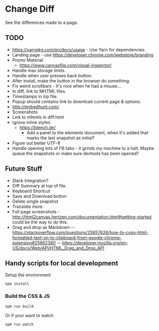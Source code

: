 # Change Diff

See the differences made to a page.

## TODO

  - https://yarnpkg.com/en/docs/usage - Use Yarn for dependencies. 
  - Landing page - use https://developer.chrome.com/webstore/branding
  - Promo Material
      - https://www.canvasflip.com/visual-inspector/
  - Handle max storage limits.
  - Handle when user presses back button.
  - After install, make the button in the browser do something.
  - Fix weird scrollbars - It's nice when he had a mouse...
  - In diff, link to MHTML files.
  - Timestamps in zip file.
  - Popup should contains link to download current page & options.
  - http://embedhunt.com/
  - Screenshots
  - Link to mhtmls in diff.html
  - Ignore inline styles
      - https://bleech.de/
        - Add a panel to the elements document, when it's added that marks the last snapshot as initial?
  - Figure out better UTF-8
  - Handle opening lots of FB tabs - it grinds my machine to a halt. Maybe queue the snapshots or make sure devtools has been opened?

## Future Stuff

  - Slack Integration?
  - Diff Summary at top of file.
  - Keyboard Shortcut
  - Save and Download button
  - Delete single snapshot
  - Translate more.
  - Full page screenshots - http://html2canvas.hertzen.com/documentation.html#getting-started could be the way to do this.
  - Drag and drop as Markdown 
    -- https://stackoverflow.com/questions/25657626/how-to-copy-html-formatted-text-on-to-clipboard-from-google-chrome-extension#25662380
    -- https://developer.mozilla.org/en-US/docs/Web/API/HTML_Drag_and_Drop_API

## Handy scripts for local development

Setup the environment 

    npm install

### Build the CSS & JS

    npm run build

Or if your want to watch

    npm run watch
